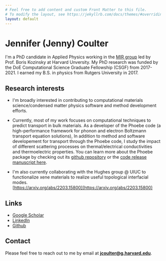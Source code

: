```yaml
---
# Feel free to add content and custom Front Matter to this file.
# To modify the layout, see https://jekyllrb.com/docs/themes/#overriding-theme-defaults
layout: default
---
```


# Jennifer (Jenny) Coulter
I'm a PhD candidate in Applied Physics working in the [MIR group](https://mir.g.harvard.edu/) led by Prof. Boris Kozinsky at Harvard Unversity. My PhD research was funded by the DoE Computational Science Graduate Fellowship (CSGF) from 2017-2021. I earned my B.S. in physics from Rutgers University in 2017.

## Research interests
* I'm broadly interested in contributing to computational materials science/condensed matter physics software and method development efforts.

* Currently, most of my work focuses on computational techniques to predict transport in bulk materials.
As a developer of the Phoebe code (a high-performance framework for phonon and electron Boltzmann transport equation solutions),
In addition to method and software developement for transport through the Phoebe code, I study the impact of different scattering processes on thermal/electrical conductivities and thermoelectric properties.
You can learn more about the Phoebe package by checking out its [github repository](https://github.com/mir-group/phoebe) or the [code release manuscript here](https://dx.doi.org/10.1088/2515-7639/ac86f6). 

* I'm also currently collaborating with the Hughes group @ UIUC to functionalize xene materials to realize useful topological interfacial modes.  
[https://arxiv.org/abs/2203.15800](https://arxiv.org/abs/2203.15800)


## Links
* [Google Scholar](https://scholar.google.com/citations?user=4-QTKr4AAAAJ&hl=en&authuser=1)
* [LinkedIn](https://www.linkedin.com/in/jenny-coulter-0945b7105/)
* [Github](https://github.com/jcoulter12)

## Contact
Please feel free to reach out to me by email at **jcoulter@g.harvard.edu**.
